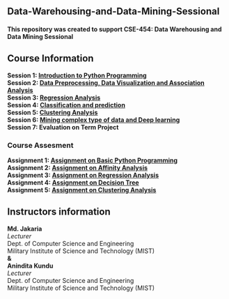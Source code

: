 ## Data-Warehousing-and-Data-Mining-Sessional
#### This repository was created to support CSE-454: Data Warehousing and Data Mining Sessional 

## Course Information
**Session 1: [Introduction to Python Programming](https://github.com/jakariamd/Data-Warehousing-and-Data-Mining-Sessional/tree/master/Session%201) \
Session 2: [Data Preprocessing, Data Visualization and Association Analysis](https://github.com/jakariamd/Data-Warehousing-and-Data-Mining-Sessional/tree/master/Session%202)\
Session 3: [Regression Analysis](https://github.com/jakariamd/Data-Warehousing-and-Data-Mining-Sessional/tree/master/Session%203)\
Session 4: [Classification and prediction](https://github.com/jakariamd/Data-Warehousing-and-Data-Mining-Sessional/tree/master/Session%204)\
Session 5: [Clustering Analysis](https://github.com/jakariamd/Data-Warehousing-and-Data-Mining-Sessional/tree/master/Session%205)\
Session 6: [Mining complex type of data and Deep learning](https://github.com/jakariamd/Data-Warehousing-and-Data-Mining-Sessional/tree/master/Session%206)\
Session 7: Evaluation on Term Project**

### Course Assesment
**Assignment 1: [Assignment on Basic Python Programming](https://github.com/jakariamd/Data-Warehousing-and-Data-Mining-Sessional/tree/master/Assignment%201)\
Assignment 2: [Assignment on Affinity Analysis](https://github.com/jakariamd/Data-Warehousing-and-Data-Mining-Sessional/tree/master/Assignment%202)\
Assignment 3: [Assignment on Regression Analysis](https://github.com/jakariamd/Data-Warehousing-and-Data-Mining-Sessional/tree/master/Assignment%203)\
Assignment 4: [Assignment on Decision Tree](https://github.com/jakariamd/Data-Warehousing-and-Data-Mining-Sessional/tree/master/Assignment%204)\
Assignment 5: [Assignment on Clustering Analysis](https://github.com/jakariamd/Data-Warehousing-and-Data-Mining-Sessional/tree/master/Assignment%205)**


## Instructors information 
**Md. Jakaria** \
*Lecturer* \
Dept. of Computer Science and Engineering \
Military Institute of Science and Technology (MIST) \
**&** \
**Anindita Kundu** \
*Lecturer* \
Dept. of Computer Science and Engineering \
Military Institute of Science and Technology (MIST)
